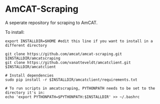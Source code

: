 AmCAT-Scraping
==============

A seperate repository for scraping to AmCAT.

To install:
```
export INSTALLDIR=$HOME #edit this line if you want to install in a different directory

git clone https://github.com/amcat/amcat-scraping.git $INSTALLDIR/amcatscraping
git clone https://github.com/vanatteveldt/amcatclient.git $INSTALLDIR/amcatclient

# Install dependencies
sudo pip install -r $INSTALLDIR/amcatclient/requirements.txt

# To run scripts in amcatscraping, PYTHONPATH needs to be set to the directory it's in:
echo 'export PYTHONPATH=$PYTHONPATH:$INSTALLDIR' >> ~/.bashrc
```

